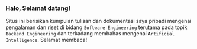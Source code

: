 ### Halo, Selamat datang! 
Situs ini berisikan kumpulan tulisan dan dokumentasi saya pribadi mengenai pengalaman dan riset di bidang `Software Engineering` terutama pada topik `Backend Engineering` dan terkadang membahas mengenai `Artificial Intelligence`. Selamat membaca!